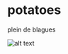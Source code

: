 # potatoes
plein de blagues

![alt text](https://media1.tenor.com/m/6cy01cOku4kAAAAC/dancing-potato.gif)